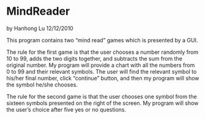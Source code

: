 MindReader
==========
by Hanhong Lu
12/12/2010


This program contains two “mind read” games which is presented by a GUI.

The rule for the first game is that the user chooses a number randomly from 10 to 99, adds the two digits together, and subtracts the sum from the original number. My program will provide a chart with all the numbers from 0 to 99 and their relevant symbols. The user will find the relevant symbol to his/her final number, click “continue” button, and then my program will show the symbol he/she chooses. 

The rule for the second game is that the user chooses one symbol from the sixteen symbols presented on the right of the screen. My program will show the user’s choice after five yes or no questions.
